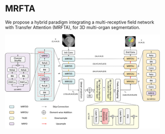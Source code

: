 # MRFTA
We propose a hybrid paradigm integrating a multi-receptive field network with Transfer Attention (MRFTA), for 3D multi-organ segmentation.
<p align="center">
<img src="screenshots/MRFTA.png" width=100% height=40% class="center"> 
</p>
